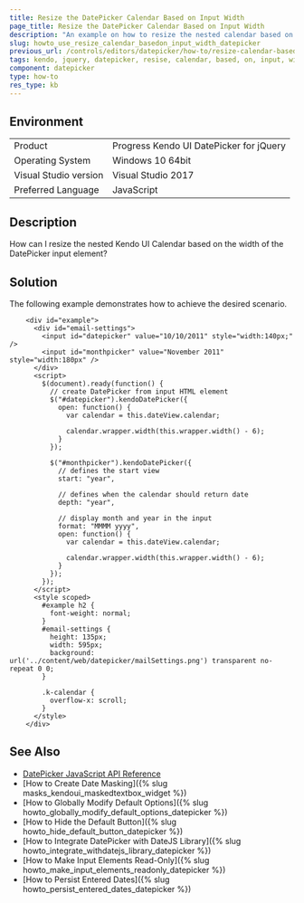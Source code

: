 ```yaml
---
title: Resize the DatePicker Calendar Based on Input Width
page_title: Resize the DatePicker Calendar Based on Input Width
description: "An example on how to resize the nested calendar based on the width of the input element of the Kendo UI DatePicker widget."
slug: howto_use_resize_calendar_basedon_input_width_datepicker
previous_url: /controls/editors/datepicker/how-to/resize-calendar-based-on-input-width
tags: kendo, jquery, datepicker, resise, calendar, based, on, input, width
component: datepicker
type: how-to
res_type: kb
---
```


## Environment

<table>
 <tr>
  <td>Product</td>
  <td>Progress Kendo UI DatePicker for jQuery</td>
 </tr>
 <tr>
  <td>Operating System</td>
  <td>Windows 10 64bit</td>
 </tr>
 <tr>
  <td>Visual Studio version</td>
  <td>Visual Studio 2017</td>
 </tr>
 <tr>
  <td>Preferred Language</td>
  <td>JavaScript</td>
 </tr>
</table>

## Description

How can I resize the nested Kendo UI Calendar based on the width of the DatePicker input element?

## Solution

The following example demonstrates how to achieve the desired scenario.

```dojo
    <div id="example">
      <div id="email-settings">
        <input id="datepicker" value="10/10/2011" style="width:140px;" />
        <input id="monthpicker" value="November 2011" style="width:180px" />
      </div>
      <script>
        $(document).ready(function() {
          // create DatePicker from input HTML element
          $("#datepicker").kendoDatePicker({
            open: function() {
              var calendar = this.dateView.calendar;

              calendar.wrapper.width(this.wrapper.width() - 6);
            }
          });

          $("#monthpicker").kendoDatePicker({
            // defines the start view
            start: "year",

            // defines when the calendar should return date
            depth: "year",

            // display month and year in the input
            format: "MMMM yyyy",
            open: function() {
              var calendar = this.dateView.calendar;

              calendar.wrapper.width(this.wrapper.width() - 6);
            }
          });
        });
      </script>
      <style scoped>
        #example h2 {
          font-weight: normal;
        }
        #email-settings {
          height: 135px;
          width: 595px;
          background: url('../content/web/datepicker/mailSettings.png') transparent no-repeat 0 0;
        }
        
        .k-calendar {
          overflow-x: scroll;
        }
      </style>
    </div>
```

## See Also

* [DatePicker JavaScript API Reference](/api/javascript/ui/datepicker)
* [How to Create Date Masking]({% slug masks_kendoui_maskedtextbox_widget %})
* [How to Globally Modify Default Options]({% slug howto_globally_modify_default_options_datepicker %})
* [How to Hide the Default Button]({% slug howto_hide_default_button_datepicker %})
* [How to Integrate DatePicker with DateJS Library]({% slug howto_integrate_withdatejs_library_datepicker %})
* [How to Make Input Elements Read-Only]({% slug howto_make_input_elements_readonly_datepicker %})
* [How to Persist Entered Dates]({% slug howto_persist_entered_dates_datepicker %})
